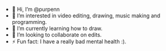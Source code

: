 - 👋 Hi, I’m @purpenn
- 👀 I’m interested in video editing, drawing, music making and programming.
- 🌱 I’m currently learning how to draw.
- 💞️ I’m looking to collaborate on edits.
- ⚡ Fun fact: I have a really bad mental health :).

<!---
purpenn/purpenn is a ✨ special ✨ repository because its `README.md` (this file) appears on your GitHub profile.
You can click the Preview link to take a look at your changes.
--->

